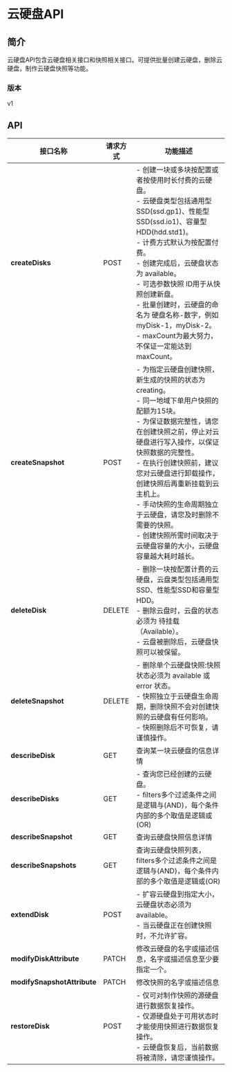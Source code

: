 # 云硬盘API


## 简介
云硬盘API包含云硬盘相关接口和快照相关接口。可提供批量创建云硬盘，删除云硬盘，制作云硬盘快照等功能。


### 版本
v1


## API
|接口名称|请求方式|功能描述|
|---|---|---|
|**createDisks**|POST|-   创建一块或多块按配置或者按使用时长付费的云硬盘。</br>-   云硬盘类型包括通用型SSD(ssd.gp1)、性能型SSD(ssd.io1)、容量型HDD(hdd.std1)。</br>-   计费方式默认为按配置付费。</br>-   创建完成后，云硬盘状态为 available。</br>-   可选参数快照 ID用于从快照创建新盘。</br>-   批量创建时，云硬盘的命名为 硬盘名称-数字，例如 myDisk-1，myDisk-2。</br>-   maxCount为最大努力，不保证一定能达到maxCount。</br>|
|**createSnapshot**|POST|-   为指定云硬盘创建快照，新生成的快照的状态为creating。</br>-   同一地域下单用户快照的配额为15块。</br>-   为保证数据完整性，请您在创建快照之前，停止对云硬盘进行写入操作，以保证快照数据的完整性。</br>-   在执行创建快照前，建议您对云硬盘进行卸载操作，创建快照后再重新挂载到云主机上。</br>-   手动快照的生命周期独立于云硬盘，请您及时删除不需要的快照。</br>-   创建快照所需时间取决于云硬盘容量的大小，云硬盘容量越大耗时越长。</br>|
|**deleteDisk**|DELETE|-   删除一块按配置计费的云硬盘，云盘类型包括通用型SSD、性能型SSD和容量型HDD。</br>-   删除云盘时，云盘的状态必须为 待挂载（Available）。</br>-   云盘被删除后，云硬盘快照可以被保留。</br>|
|**deleteSnapshot**|DELETE|-   删除单个云硬盘快照:快照状态必须为 available 或 error 状态。</br>-   快照独立于云硬盘生命周期，删除快照不会对创建快照的云硬盘有任何影响。</br>-   快照删除后不可恢复，请谨慎操作。</br>|
|**describeDisk**|GET|查询某一块云硬盘的信息详情|
|**describeDisks**|GET|-   查询您已经创建的云硬盘。</br>-   filters多个过滤条件之间是逻辑与(AND)，每个条件内部的多个取值是逻辑或(OR)</br>|
|**describeSnapshot**|GET|查询云硬盘快照信息详情|
|**describeSnapshots**|GET|查询云硬盘快照列表，filters多个过滤条件之间是逻辑与(AND)，每个条件内部的多个取值是逻辑或(OR)|
|**extendDisk**|POST|-   扩容云硬盘到指定大小，云硬盘状态必须为 available。</br>-   当云硬盘正在创建快照时，不允许扩容。</br>|
|**modifyDiskAttribute**|PATCH|修改云硬盘的名字或描述信息，名字或描述信息至少要指定一个。|
|**modifySnapshotAttribute**|PATCH|修改快照的名字或描述信息|
|**restoreDisk**|POST|-   仅可对制作快照的源硬盘进行数据恢复操作。</br>-   仅源硬盘处于可用状态时才能使用快照进行数据恢复操作。</br>-   云硬盘恢复后，当前数据将被清除，请您谨慎操作。</br>|
